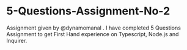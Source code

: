 # 5-Questions-Assignment-No-2
 Assignment given by @dynamomanal . I have completed 5 Questions Assignment to get First Hand experience on Typescript, Node.js and Inquirer.
